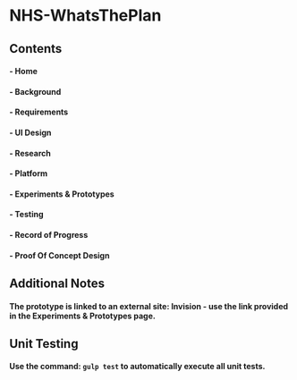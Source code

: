 # NHS-WhatsThePlan
## Contents
#### - Home
#### - Background
#### - Requirements
#### - UI Design
#### - Research
#### - Platform
#### - Experiments & Prototypes
#### - Testing
#### - Record of Progress
#### - Proof Of Concept Design

## Additional Notes
#### The prototype is linked to an external site: Invision - use the link provided in the Experiments & Prototypes page.

## Unit Testing
#### Use the command: `gulp test` to automatically execute all unit tests.

